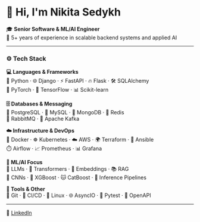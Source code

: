 # 👋 Hi, I'm Nikita Sedykh

🎓 **Senior Software & ML/AI Engineer**  
🧩 5+ years of experience in scalable backend systems and applied AI

---

### ⚙️ Tech Stack

**💻 Languages & Frameworks**  
🐍 Python · 🌐 Django · ⚡ FastAPI · 🔥 Flask · 🛠️ SQLAlchemy  
🧠 PyTorch · 🔬 TensorFlow · 📊 Scikit-learn

**🗄️ Databases & Messaging**  
🐘 PostgreSQL · 🐬 MySQL · 🍃 MongoDB · 🧠 Redis  
📩 RabbitMQ · 📡 Apache Kafka

**☁️ Infrastructure & DevOps**  
🐳 Docker · ☸️ Kubernetes · ☁️ AWS · 🌍 Terraform · 🤖 Ansible  
⏱️ Airflow · 📈 Prometheus · 📊 Grafana

**🧠 ML/AI Focus**  
🦙 LLMs · 🔗 Transformers · 🧲 Embeddings · 📚 RAG  
🧠 CNNs · 🌲 XGBoost · 🐱 CatBoost · 🚀 Inference Pipelines

**🔧 Tools & Other**  
🐙 Git · 🔁 CI/CD · 🐧 Linux · 🌐 AsyncIO · 🧪 Pytest · 📘 OpenAPI

---

🔗 [LinkedIn](https://www.linkedin.com/in/sedykhnikita/)
